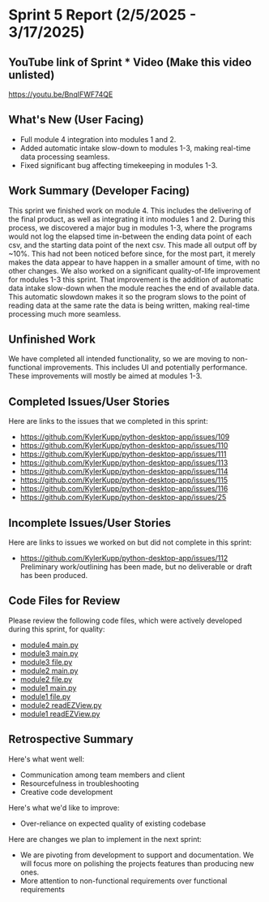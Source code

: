 # Sprint 5 Report (2/5/2025 - 3/17/2025)

## YouTube link of Sprint * Video (Make this video unlisted)
https://youtu.be/BnqIFWF74QE

## What's New (User Facing)
 * Full module 4 integration into modules 1 and 2.
 * Added automatic intake slow-down to modules 1-3, making real-time data processing seamless.
 * Fixed significant bug affecting timekeeping in modules 1-3. 

## Work Summary (Developer Facing)
This sprint we finished work on module 4. This includes the delivering of the final product, as well as integrating it into modules 1 and 2. During this process, we discovered a major bug in modules 1-3, where the programs would not log the elapsed time in-between the ending data point of each csv, and the starting data point of the next csv. This made all output off by ~10%. This had not been noticed before since, for the most part, it merely makes the data appear to have happen in a smaller amount of time, with no other changes. We also worked on a significant quality-of-life improvement for modules 1-3 this sprint. That improvement is the addition of automatic data intake slow-down when the module reaches the end of available data. This automatic slowdown makes it so the program slows to the point of reading data at the same rate the data is being written, making real-time processing much more seamless.

## Unfinished Work
We have completed all intended functionality, so we are moving to non-functional improvements. This includes UI and potentially performance. These improvements will mostly be aimed at modules 1-3.

## Completed Issues/User Stories
Here are links to the issues that we completed in this sprint:

* https://github.com/KylerKupp/python-desktop-app/issues/109
* https://github.com/KylerKupp/python-desktop-app/issues/110
* https://github.com/KylerKupp/python-desktop-app/issues/111
* https://github.com/KylerKupp/python-desktop-app/issues/113
* https://github.com/KylerKupp/python-desktop-app/issues/114
* https://github.com/KylerKupp/python-desktop-app/issues/115
* https://github.com/KylerKupp/python-desktop-app/issues/116
* https://github.com/KylerKupp/python-desktop-app/issues/25
 
 ## Incomplete Issues/User Stories
 Here are links to issues we worked on but did not complete in this sprint:
 
 * https://github.com/KylerKupp/python-desktop-app/issues/112 Preliminary work/outlining has been made, but no deliverable or draft has been produced.

## Code Files for Review
Please review the following code files, which were actively developed during this sprint, for quality:
 * [module4 main.py](https://github.com/KylerKupp/python-desktop-app/blob/module-4-read-data/module4/application/main.py)
 * [module3 main.py](https://github.com/KylerKupp/python-desktop-app/blob/module-4-read-data/module3/application/mainUI/main.py)
 * [module3 file.py](https://github.com/KylerKupp/python-desktop-app/blob/module-4-read-data/module3/application/read-data/file.py)
 * [module2 main.py](https://github.com/KylerKupp/python-desktop-app/blob/module-4-read-data/module2/application/mainUI/main.py)
 * [module2 file.py](https://github.com/KylerKupp/python-desktop-app/blob/module-4-read-data/module2/application/read-data/file.py)
 * [module1 main.py](https://github.com/KylerKupp/python-desktop-app/blob/module-4-read-data/module1/application/mainUI/main.py)
 * [module1 file.py](https://github.com/KylerKupp/python-desktop-app/blob/module-4-read-data/module1/application/read-data/file.py)
 * [module2 readEZView.py](https://github.com/KylerKupp/python-desktop-app/blob/module-4-read-data/module2/application/read-data/readEZView.py)
 * [module1 readEZView.py](https://github.com/KylerKupp/python-desktop-app/blob/module-4-read-data/module1/application/read-data/readEZView.py)
 
## Retrospective Summary
Here's what went well:
  * Communication among team members and client
  * Resourcefulness in troubleshooting
  * Creative code development
 
Here's what we'd like to improve:
   * Over-reliance on expected quality of existing codebase
  
Here are changes we plan to implement in the next sprint:
   * We are pivoting from development to support and documentation. We will focus more on polishing the projects features than producing new ones.
   * More attention to non-functional requirements over functional requirements
